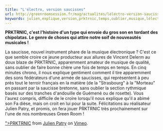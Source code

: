 ```yaml
---
title: "L'électro, version saucisses"
url: http://greenroomsession.fr/mag/actualites/lelectro-version-saucisses/
keywords: julien,explique,version,prktrnic,temps,oublier,musique,lélectro,croire,saucisses,patry,cest,saucisse
---
```

**PRKTRNIC, c\'est l\'histoire d\'un type qui envoie du gros son en tordant des chipolatas. Le genre de choses qui attire notre soif de nouveautés musicales !**

La saucisse, nouvel instrument phare de la musique électronique ? C\'est ce que semble croire ce jeune producteur aux allures de Vincent Delerm au doux blaze de PRKTRNIC, apparemment amateur de musique de qualité, sans oublier de faire bonne chère une fois de temps en temps. En cinq minutes chrono, il nous explique gentiment comment il tire apparemment des sons fédérateurs d\'une armée de saucisses, qui représentent à peu près tout le terroir français en la matière (de la \"Strasbourg\" à la \"Morteau\" en passant par la saucisse bretonne, sans oublier la section rythmique basés sur des tranches d\'andouille de Guémené ou de rosette). Vous l\'aurez compris, difficile de le croire lorsqu\'il nous explique qu\'il a abimé son Fa dièse, mais on croit en lui pour la suite. Félicitations au réalisateur Julien Patry, et promis, on fera jouer PRKTRNIC très prochainement sur l\'une de nos nombreuses Green Room !

[\"\>PRKTRNIC](%3Ciframe%20src=) from [Julien Patry](http://vimeo.com/user19062751) on [Vimeo](http://vimeo.com).
